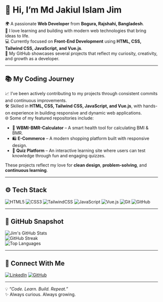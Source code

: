 # 👋 Hi, I’m Md Jakiul Islam Jim

🌍 A passionate **Web Developer** from **Bogura, Rajshahi, Bangladesh**.  
🚀 I love learning and building with modern web technologies that bring ideas to life.  
💻 Currently focused on **Front-End Development** using **HTML, CSS, Tailwind CSS, JavaScript, and Vue.js**.  
📁 My GitHub showcases several projects that reflect my curiosity, creativity, and growth as a developer.

---

## 📚 My Coding Journey

📈 I’ve been actively contributing to my projects through consistent commits and continuous improvements.  
🛠️ Skilled in **HTML, CSS, Tailwind CSS, JavaScript, and Vue.js**, with hands-on experience in building responsive and dynamic web applications.  
🌐 Some of my featured repositories include:  
- 🧮 **WBMI-BMR-Calculator** – A smart health tool for calculating BMI & BMR.  
- 🛍️ **E-Commerce** – A modern shopping platform built with responsive design.  
- 🧠 **Quiz Platform** – An interactive learning site where users can test knowledge through fun and engaging quizzes.  

These projects reflect my love for **clean design**, **problem-solving**, and **continuous learning**.

---

## ⚙️ Tech Stack

![HTML5](https://img.shields.io/badge/HTML5-E34F26?style=for-the-badge&logo=html5&logoColor=white)
![CSS3](https://img.shields.io/badge/CSS3-1572B6?style=for-the-badge&logo=css3&logoColor=white)
![TailwindCSS](https://img.shields.io/badge/TailwindCSS-38B2AC?style=for-the-badge&logo=tailwind-css&logoColor=white)
![JavaScript](https://img.shields.io/badge/JavaScript-F7DF1E?style=for-the-badge&logo=javascript&logoColor=black)
![Vue.js](https://img.shields.io/badge/Vue.js-4FC08D?style=for-the-badge&logo=vue.js&logoColor=white)
![Git](https://img.shields.io/badge/Git-F05032?style=for-the-badge&logo=git&logoColor=white)
![GitHub](https://img.shields.io/badge/GitHub-181717?style=for-the-badge&logo=github&logoColor=white)

---

## 🌟 GitHub Snapshot

![Jim's GitHub Stats](https://github-readme-stats.vercel.app/api?username=jim-islam&show_icons=true&theme=radical)  
![GitHub Streak](https://github-readme-streak-stats.herokuapp.com/?user=jim-islam&theme=radical)  
![Top Languages](https://github-readme-stats.vercel.app/api/top-langs/?username=jim-islam&layout=compact&theme=radical)

---

## 🤝 Connect With Me

[![LinkedIn](https://img.shields.io/badge/LinkedIn-0A66C2?style=for-the-badge&logo=linkedin&logoColor=white)](https://www.linkedin.com/in/jim-islam-51040034a/)
[![GitHub](https://img.shields.io/badge/GitHub-181717?style=for-the-badge&logo=github&logoColor=white)](https://github.com/jim-islam)

---

💡 *“Code. Learn. Build. Repeat.”*  
✨ Always curious. Always growing.
